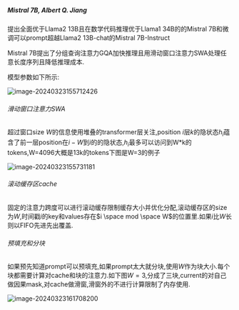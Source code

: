 ##### Mistral 7B, Albert Q. Jiang

提出全面优于Llama2 13B且在数学代码推理优于Llama1 34B的的Mistral 7B和微调可以prompt超越Llama2 13B-chat的Mistral 7B-Instruct

Mistral 7B提出了分组查询注意力GQA加快推理且用滑动窗口注意力SWA处理任意长度序列且降低推理成本.

模型参数如下所示:

![image-20240323155712426](C:\Users\SFC\AppData\Roaming\Typora\typora-user-images\image-20240323155712426.png)

###### 滑动窗口注意力SWA

超过窗口size $W$的信息使用堆叠的transformer层关注,position $i$层$k$的隐状态$h_i$蕴含了前一层position在$i-W$到$i$的的隐状态,$h_i$​最多可以访问到W*k的tokens,W=4096大概是13k的tokens下图是W=3的例子

![image-20240323155731181](C:\Users\SFC\AppData\Roaming\Typora\typora-user-images\image-20240323155731181.png)

###### 滚动缓存区cache

固定的注意力跨度可以进行滚动缓存限制缓存大小并优化分配,滚动缓存区的size为$W$,时间戳$i$的key和values存在$i \space mod \space W$的位置里.如果$i$比$W$​长则以FIFO先进先出覆盖.

###### 预填充和分块

如果预先知道prompt可以预填充,如果prompt太大就分块,使用$W$​作为块大小.每个块都需要计算对cache和块的注意力.如下图$W=3$,分成了三块,current的对自己做因果mask,对cache做滑窗,滑窗外的不进行计算限制了内存使用.

![image-20240323161708200](C:\Users\SFC\AppData\Roaming\Typora\typora-user-images\image-20240323161708200.png)

